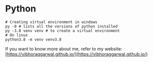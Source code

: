 # Python 
```
# Creating virtual environment in windows
py -0 # lists all the versions of python installed
py -3.8 venv venv # to create a virtual environment
# On linux
python3.8 -m venv venv3.8
```
If you want to know more about me, refer to my website: [https://vibhoraggarwal.github.io/](https://vibhoraggarwal.github.io/)

